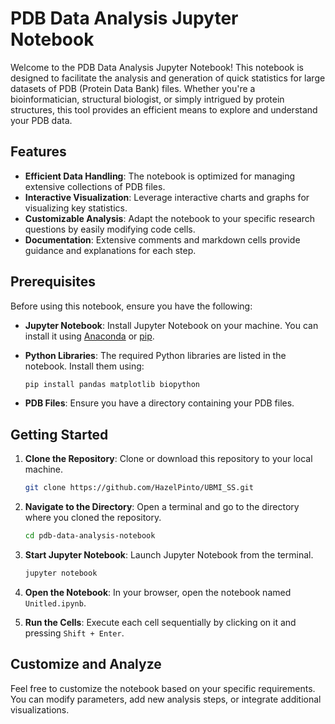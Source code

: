 # PDB Data Analysis Jupyter Notebook

Welcome to the PDB Data Analysis Jupyter Notebook! This notebook is designed to facilitate the analysis and generation of quick statistics for large datasets of PDB (Protein Data Bank) files. Whether you're a bioinformatician, structural biologist, or simply intrigued by protein structures, this tool provides an efficient means to explore and understand your PDB data.

## Features

- **Efficient Data Handling**: The notebook is optimized for managing extensive collections of PDB files.
- **Interactive Visualization**: Leverage interactive charts and graphs for visualizing key statistics.
- **Customizable Analysis**: Adapt the notebook to your specific research questions by easily modifying code cells.
- **Documentation**: Extensive comments and markdown cells provide guidance and explanations for each step.

## Prerequisites

Before using this notebook, ensure you have the following:

- **Jupyter Notebook**: Install Jupyter Notebook on your machine. You can install it using [Anaconda](https://www.anaconda.com/products/distribution) or [pip](https://jupyter.org/install).
- **Python Libraries**: The required Python libraries are listed in the notebook. Install them using:

    ```bash
    pip install pandas matplotlib biopython
    ```

- **PDB Files**: Ensure you have a directory containing your PDB files.

## Getting Started

1. **Clone the Repository**: Clone or download this repository to your local machine.

    ```bash
    git clone https://github.com/HazelPinto/UBMI_SS.git
    ```

2. **Navigate to the Directory**: Open a terminal and go to the directory where you cloned the repository.

    ```bash
    cd pdb-data-analysis-notebook
    ```

3. **Start Jupyter Notebook**: Launch Jupyter Notebook from the terminal.

    ```bash
    jupyter notebook
    ```

4. **Open the Notebook**: In your browser, open the notebook named `Unitled.ipynb`.

5. **Run the Cells**: Execute each cell sequentially by clicking on it and pressing `Shift + Enter`.

## Customize and Analyze

Feel free to customize the notebook based on your specific requirements. You can modify parameters, add new analysis steps, or integrate additional visualizations.

